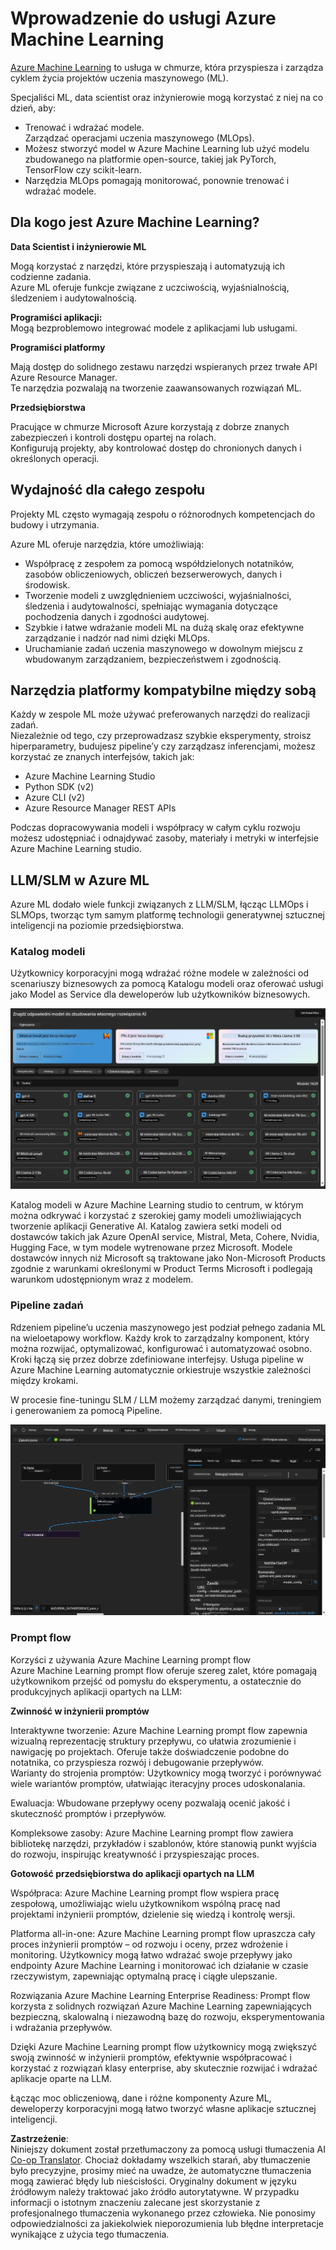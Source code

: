<!--
CO_OP_TRANSLATOR_METADATA:
{
  "original_hash": "7fe541373802e33568e94e13226d463c",
  "translation_date": "2025-05-09T22:19:44+00:00",
  "source_file": "md/03.FineTuning/Introduce_AzureML.md",
  "language_code": "pl"
}
-->
# **Wprowadzenie do usługi Azure Machine Learning**

[Azure Machine Learning](https://ml.azure.com?WT.mc_id=aiml-138114-kinfeylo) to usługa w chmurze, która przyspiesza i zarządza cyklem życia projektów uczenia maszynowego (ML).

Specjaliści ML, data scientist oraz inżynierowie mogą korzystać z niej na co dzień, aby:

- Trenować i wdrażać modele.  
Zarządzać operacjami uczenia maszynowego (MLOps).  
- Możesz stworzyć model w Azure Machine Learning lub użyć modelu zbudowanego na platformie open-source, takiej jak PyTorch, TensorFlow czy scikit-learn.  
- Narzędzia MLOps pomagają monitorować, ponownie trenować i wdrażać modele.

## Dla kogo jest Azure Machine Learning?

**Data Scientist i inżynierowie ML**

Mogą korzystać z narzędzi, które przyspieszają i automatyzują ich codzienne zadania.  
Azure ML oferuje funkcje związane z uczciwością, wyjaśnialnością, śledzeniem i audytowalnością.

**Programiści aplikacji:**  
Mogą bezproblemowo integrować modele z aplikacjami lub usługami.

**Programiści platformy**

Mają dostęp do solidnego zestawu narzędzi wspieranych przez trwałe API Azure Resource Manager.  
Te narzędzia pozwalają na tworzenie zaawansowanych rozwiązań ML.

**Przedsiębiorstwa**

Pracujące w chmurze Microsoft Azure korzystają z dobrze znanych zabezpieczeń i kontroli dostępu opartej na rolach.  
Konfigurują projekty, aby kontrolować dostęp do chronionych danych i określonych operacji.

## Wydajność dla całego zespołu  
Projekty ML często wymagają zespołu o różnorodnych kompetencjach do budowy i utrzymania.

Azure ML oferuje narzędzia, które umożliwiają:  
- Współpracę z zespołem za pomocą współdzielonych notatników, zasobów obliczeniowych, obliczeń bezserwerowych, danych i środowisk.  
- Tworzenie modeli z uwzględnieniem uczciwości, wyjaśnialności, śledzenia i audytowalności, spełniając wymagania dotyczące pochodzenia danych i zgodności audytowej.  
- Szybkie i łatwe wdrażanie modeli ML na dużą skalę oraz efektywne zarządzanie i nadzór nad nimi dzięki MLOps.  
- Uruchamianie zadań uczenia maszynowego w dowolnym miejscu z wbudowanym zarządzaniem, bezpieczeństwem i zgodnością.

## Narzędzia platformy kompatybilne między sobą

Każdy w zespole ML może używać preferowanych narzędzi do realizacji zadań.  
Niezależnie od tego, czy przeprowadzasz szybkie eksperymenty, stroisz hiperparametry, budujesz pipeline’y czy zarządzasz inferencjami, możesz korzystać ze znanych interfejsów, takich jak:  
- Azure Machine Learning Studio  
- Python SDK (v2)  
- Azure CLI (v2)  
- Azure Resource Manager REST APIs

Podczas dopracowywania modeli i współpracy w całym cyklu rozwoju możesz udostępniać i odnajdywać zasoby, materiały i metryki w interfejsie Azure Machine Learning studio.

## **LLM/SLM w Azure ML**

Azure ML dodało wiele funkcji związanych z LLM/SLM, łącząc LLMOps i SLMOps, tworząc tym samym platformę technologii generatywnej sztucznej inteligencji na poziomie przedsiębiorstwa.

### **Katalog modeli**

Użytkownicy korporacyjni mogą wdrażać różne modele w zależności od scenariuszy biznesowych za pomocą Katalogu modeli oraz oferować usługi jako Model as Service dla deweloperów lub użytkowników biznesowych.

![models](../../../../translated_images/models.2450411eac222e539ffb55785a8f550d01be1030bd8eb67c9c4f9ae4ca5d64be.pl.png)

Katalog modeli w Azure Machine Learning studio to centrum, w którym można odkrywać i korzystać z szerokiej gamy modeli umożliwiających tworzenie aplikacji Generative AI. Katalog zawiera setki modeli od dostawców takich jak Azure OpenAI service, Mistral, Meta, Cohere, Nvidia, Hugging Face, w tym modele wytrenowane przez Microsoft. Modele dostawców innych niż Microsoft są traktowane jako Non-Microsoft Products zgodnie z warunkami określonymi w Product Terms Microsoft i podlegają warunkom udostępnionym wraz z modelem.

### **Pipeline zadań**

Rdzeniem pipeline’u uczenia maszynowego jest podział pełnego zadania ML na wieloetapowy workflow. Każdy krok to zarządzalny komponent, który można rozwijać, optymalizować, konfigurować i automatyzować osobno. Kroki łączą się przez dobrze zdefiniowane interfejsy. Usługa pipeline w Azure Machine Learning automatycznie orkiestruje wszystkie zależności między krokami.

W procesie fine-tuningu SLM / LLM możemy zarządzać danymi, treningiem i generowaniem za pomocą Pipeline.

![finetuning](../../../../translated_images/finetuning.b52e4aa971dfd8d3c668db913a2b419380533bd3a920d227ec19c078b7b3f309.pl.png)

### **Prompt flow**

Korzyści z używania Azure Machine Learning prompt flow  
Azure Machine Learning prompt flow oferuje szereg zalet, które pomagają użytkownikom przejść od pomysłu do eksperymentu, a ostatecznie do produkcyjnych aplikacji opartych na LLM:

**Zwinność w inżynierii promptów**

Interaktywne tworzenie: Azure Machine Learning prompt flow zapewnia wizualną reprezentację struktury przepływu, co ułatwia zrozumienie i nawigację po projektach. Oferuje także doświadczenie podobne do notatnika, co przyspiesza rozwój i debugowanie przepływów.  
Warianty do strojenia promptów: Użytkownicy mogą tworzyć i porównywać wiele wariantów promptów, ułatwiając iteracyjny proces udoskonalania.

Ewaluacja: Wbudowane przepływy oceny pozwalają ocenić jakość i skuteczność promptów i przepływów.

Kompleksowe zasoby: Azure Machine Learning prompt flow zawiera bibliotekę narzędzi, przykładów i szablonów, które stanowią punkt wyjścia do rozwoju, inspirując kreatywność i przyspieszając proces.

**Gotowość przedsiębiorstwa do aplikacji opartych na LLM**

Współpraca: Azure Machine Learning prompt flow wspiera pracę zespołową, umożliwiając wielu użytkownikom wspólną pracę nad projektami inżynierii promptów, dzielenie się wiedzą i kontrolę wersji.

Platforma all-in-one: Azure Machine Learning prompt flow upraszcza cały proces inżynierii promptów – od rozwoju i oceny, przez wdrożenie i monitoring. Użytkownicy mogą łatwo wdrażać swoje przepływy jako endpointy Azure Machine Learning i monitorować ich działanie w czasie rzeczywistym, zapewniając optymalną pracę i ciągłe ulepszanie.

Rozwiązania Azure Machine Learning Enterprise Readiness: Prompt flow korzysta z solidnych rozwiązań Azure Machine Learning zapewniających bezpieczną, skalowalną i niezawodną bazę do rozwoju, eksperymentowania i wdrażania przepływów.

Dzięki Azure Machine Learning prompt flow użytkownicy mogą zwiększyć swoją zwinność w inżynierii promptów, efektywnie współpracować i korzystać z rozwiązań klasy enterprise, aby skutecznie rozwijać i wdrażać aplikacje oparte na LLM.

Łącząc moc obliczeniową, dane i różne komponenty Azure ML, deweloperzy korporacyjni mogą łatwo tworzyć własne aplikacje sztucznej inteligencji.

**Zastrzeżenie**:  
Niniejszy dokument został przetłumaczony za pomocą usługi tłumaczenia AI [Co-op Translator](https://github.com/Azure/co-op-translator). Chociaż dokładamy wszelkich starań, aby tłumaczenie było precyzyjne, prosimy mieć na uwadze, że automatyczne tłumaczenia mogą zawierać błędy lub nieścisłości. Oryginalny dokument w języku źródłowym należy traktować jako źródło autorytatywne. W przypadku informacji o istotnym znaczeniu zalecane jest skorzystanie z profesjonalnego tłumaczenia wykonanego przez człowieka. Nie ponosimy odpowiedzialności za jakiekolwiek nieporozumienia lub błędne interpretacje wynikające z użycia tego tłumaczenia.